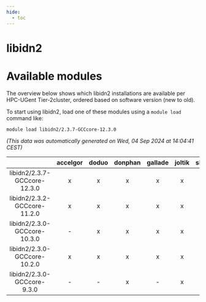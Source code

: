 ```yaml
---
hide:
  - toc
---
```


libidn2
=======

# Available modules


The overview below shows which libidn2 installations are available per HPC-UGent Tier-2cluster, ordered based on software version (new to old).

To start using libidn2, load one of these modules using a `module load` command like:

```shell
module load libidn2/2.3.7-GCCcore-12.3.0
```

*(This data was automatically generated on Wed, 04 Sep 2024 at 14:04:41 CEST)*  

| |accelgor|doduo|donphan|gallade|joltik|shinx|skitty|
| :---: | :---: | :---: | :---: | :---: | :---: | :---: | :---: |
|libidn2/2.3.7-GCCcore-12.3.0|x|x|x|x|x|x|x|
|libidn2/2.3.2-GCCcore-11.2.0|x|x|x|x|x|-|x|
|libidn2/2.3.0-GCCcore-10.3.0|-|x|x|x|x|-|x|
|libidn2/2.3.0-GCCcore-10.2.0|x|x|x|x|x|-|x|
|libidn2/2.3.0-GCCcore-9.3.0|-|-|x|-|x|-|x|
